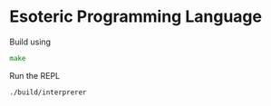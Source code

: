 # Esoteric Programming Language

Build using

```go
make
```

Run the REPL

```bash
./build/interprerer
```
